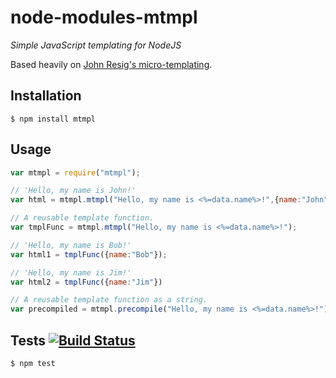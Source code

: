 # node-modules-mtmpl

_Simple JavaScript templating for NodeJS_

Based heavily on [John Resig's micro-templating](http://ejohn.org/blog/javascript-micro-templating/).

## Installation

    $ npm install mtmpl
    
## Usage

````javascript
var mtmpl = require("mtmpl");

// 'Hello, my name is John!'
var html = mtmpl.mtmpl("Hello, my name is <%=data.name%>!",{name:"John"});

// A reusable template function.
var tmplFunc = mtmpl.mtmpl("Hello, my name is <%=data.name%>!");

// 'Hello, my name is Bob!'
var html1 = tmplFunc({name:"Bob"});

// 'Hello, my name is Jim!'
var html2 = tmplFunc({name:"Jim"})

// A reusable template function as a string.
var precompiled = mtmpl.precompile("Hello, my name is <%=data.name%>!");
````

## Tests [![Build Status](https://travis-ci.org/theakman2/node-modules-mtmpl.png?branch=master)](https://travis-ci.org/theakman2/node-modules-mtmpl)

    $ npm test